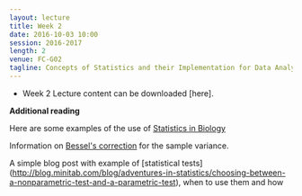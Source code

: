 ```yaml
---
layout: lecture
title: Week 2
date: 2016-10-03 10:00
session: 2016-2017
length: 2
venue: FC-G02
tagline: Concepts of Statistics and their Implementation for Data Analysis
---
```


* Week 2 Lecture content can be downloaded [here].



**Additional reading**


Here are some examples of the use of [Statistics in Biology](http://www.nature.com/collections/qghhqm/content/statistics-in-biology)


Information on [Bessel's correction](https://en.wikipedia.org/wiki/Bessel%27s_correction) for the sample variance. 

A simple blog post with example of [statistical tests] (http://blog.minitab.com/blog/adventures-in-statistics/choosing-between-a-nonparametric-test-and-a-parametric-test), when to use them and how 
